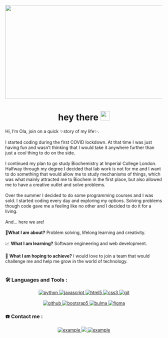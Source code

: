 

<div align="center">
  <img src="https://i.imgur.com/46wpVmY.png" width="600" height="300"/>
</div>

<h1 align="center">
  hey there
  <img src="https://media.giphy.com/media/hvRJCLFzcasrR4ia7z/giphy.gif" width="30px"/>
</h1>

Hi, I’m Ola, join on a quick ✨story of my life✨.<br><br>I started coding during the first COVID lockdown. At that time I was just having fun and wasn’t thinking that I would take it anywhere further than just a cool thing to do on the side.<br><br>I continued my plan to go study Biochemistry at Imperial College London. Halfway through my degree I decided that lab work is not for me and I want to do something that would allow me to study mechanisms of things, which was what mainly attracted me to Biochem in the first place, but also allowed me to have a creative outlet and solve problems.<br><br>Over the summer I decided to do some programming courses and I was sold. I started coding every day and exploring my options. Solving problems though code gave me a feeling like no other and I decided to do it for a living. <br><br>And… here we are!<br><br>🔋**What I am about?** Problem solving, lifelong learning and creativity.<br><br>📈 **What I am learning?** Software engineering and web development.<br><br>🏁 **What I am hoping to achieve?** I would love to join a team that would challenge me and help me grow in the world of technology.
<br><br>

### :hammer_and_wrench: Languages and Tools :

<p align="center">
  <a href="https://www.python.org" target="_blank"> 
    <img src="https://img.shields.io/badge/Python-3776AB.svg?style=for-the-badge&logo=Python&logoColor=white"
      alt="python"/> 
  </a>
  <a href="https://www.javascript.com" target="_blank"> 
    <img src="https://img.shields.io/badge/JavaScript-F7DF1E.svg?style=for-the-badge&logo=JavaScript&logoColor=black"
      alt="javascript"/>
  </a>
  <a href="" target="_blank"> 
    <img src="https://img.shields.io/badge/HTML5-E34F26.svg?style=for-the-badge&logo=HTML5&logoColor=white"
      alt="html5"/> 
  </a>
  <a href="" target="_blank"> 
    <img src="https://img.shields.io/badge/CSS3-1572B6.svg?style=for-the-badge&logo=CSS3&logoColor=white"
      alt="css3"/> 
  </a> 
  <a href="https://git-scm.com/doc" target="_blank"> 
    <img src="https://img.shields.io/badge/Git-F05032.svg?style=for-the-badge&logo=Git&logoColor=white"
      alt="git"/> 
  <br><br>
<a href="https://github.com" target="_blank"> 
    <img src="https://img.shields.io/badge/GitHub-181717.svg?style=for-the-badge&logo=GitHub&logoColor=white"
      alt="github"/> 
  </a>
  <a href="https://getbootstrap.com" target="_blank"> 
    <img src="https://img.shields.io/badge/Bootstrap-7952B3.svg?style=for-the-badge&logo=Bootstrap&logoColor=white"
      alt="bootsrap5"/>
  </a>
  <a href="https://bulma.io" target="_blank"> 
    <img src="https://img.shields.io/badge/Bulma-00D1B2.svg?style=for-the-badge&logo=Bulma&logoColor=white"
      alt="bulma"/> 
  </a>
   <a href="https://www.figma.com" target="_blank"> 
    <img src="https://img.shields.io/badge/Figma-F24E1E.svg?style=for-the-badge&logo=Figma&logoColor=white"
      alt="figma"/> 
  </a> 
</p>
  

### :phone: Contact me :

<div style="margin-top:10px" align="center">
 <a  href="https://www.linkedin.com/in/💻-aleksandra-ola-zyto-072b66224/" target="_blank">
      <img src="https://img.shields.io/badge/Linked%20In-0A66C2.svg?style=for-the-badge&logo=linkedin&logoColor=white" alt="example"/>
    </a>
    <a href="https://codepen.io/aleksandra-zyto" target="_blank">
<img src="https://img.shields.io/badge/Codepen-000000.svg?style=for-the-badge&logo=codepen&logoColor=white"    </a>
</a>
    <a href="https://www.hackerrank.com/ola_zyto606" target="_blank">
      <img src="https://img.shields.io/badge/Hackerrank-00EA64.svg?style=for-the-badge&logo=hackerrank&logoColor=black" alt="example"/>
    </a>
</div>
